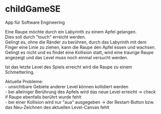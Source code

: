 # childGameSE
App für Software Engineering<p>
Eine Raupe möchte durch ein Labyrinth zu einem Apfel gelangen.<br>
Dies soll durch "touch" erreicht werden.<br>
Gelingt es, ohne die Ränder zu berühren, durch das Labyrinth mit dem Finger eine Linie zu ziehen, kann die Raupe den Apfel essen und wachsen.<br>
Gelingt es nicht und es findet eine Kollision statt, wird eine traurige Raupe angezeigt und das Level muss noch einmal versucht werden.<p>

Ist das letzte Level des Spiels erreicht wird die Raupe zu einem Schmetterling.<p>


<p>Aktuelle Probleme:<br>
- unsichtbare Gebiete anderer Level können kollidiert werden<br>
- bei alleiniger Berührung des Apfels wird das neue Level erreicht -> check if Raupe ebenfalls berührt wurde fehlt<br>
- bei einer Kollision wird nur "aua" ausgegeben -> der Restart-Button bzw. das Neu-Zeichnen des aktuellen Level-Canvas fehlt<br>
